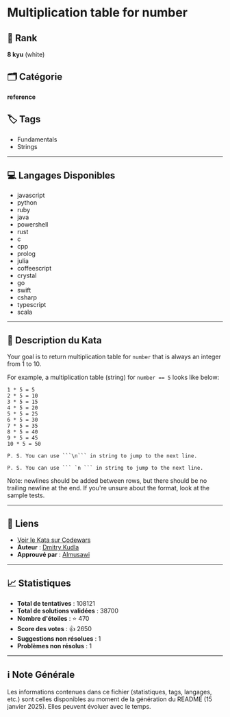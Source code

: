 # Multiplication table for number

## 🏅 Rank
**8 kyu** (white)

## 🗂️ Catégorie
**reference**

## 🏷️ Tags
- Fundamentals
- Strings

---

## 💻 Langages Disponibles
- javascript
- python
- ruby
- java
- powershell
- rust
- c
- cpp
- prolog
- julia
- coffeescript
- crystal
- go
- swift
- csharp
- typescript
- scala

---

## 📜 Description du Kata

Your goal is to return multiplication table for ```number``` that is always an integer from 1 to 10.

For example, a multiplication table (string) for ```number == 5``` looks like below:

```
1 * 5 = 5
2 * 5 = 10
3 * 5 = 15
4 * 5 = 20
5 * 5 = 25
6 * 5 = 30
7 * 5 = 35
8 * 5 = 40
9 * 5 = 45
10 * 5 = 50
```

```if-not:powershell
P. S. You can use ```\n``` in string to jump to the next line.
```

```if:powershell
P. S. You can use ``` `n ``` in string to jump to the next line. 
```

Note: newlines should be added between rows, but there should be no trailing newline at the end. If you're unsure about the format, look at the sample tests.

---

## 🔗 Liens
- [Voir le Kata sur Codewars](https://www.codewars.com/kata/5a2fd38b55519ed98f0000ce)
- **Auteur** : [Dmitry Kudla](https://www.codewars.com/users/Dmitry%20Kudla)
- **Approuvé par** : [Almusawi](https://www.codewars.com/users/Almusawi)

---

## 📈 Statistiques
- **Total de tentatives** : 108121
- **Total de solutions validées** : 38700
- **Nombre d'étoiles** : ⭐ 470
- **Score des votes** : 👍 2650
- **Suggestions non résolues** : 1
- **Problèmes non résolus** : 1

---

## ℹ️ Note Générale
Les informations contenues dans ce fichier (statistiques, tags, langages, etc.) sont celles disponibles au moment de la génération du README (15 janvier 2025). Elles peuvent évoluer avec le temps.
